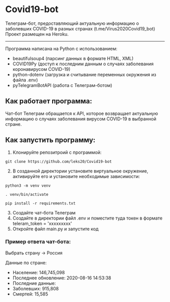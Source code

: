 # Covid19-bot
Телеграм-бот, предоставляющий актуальную информацию o заболевших COVID-19 в разных странах (t.me/Virus2020Covid19_bot)
Проект размещен на Heroku.
___________________________________________________
Программа написана на Python с использованием:
- beautifulsoup4 (парсинг данных в формате HTML, XML)
- COVID19Py (доступ к последним данным о случаях заболевания коронавирусом COVID-19)
- python-dotenv (загрузка и считывание переменных окружения из файла .env)
- pyTelegramBotAPI (работа с Телеграм-ботом)

## Как работает программа:
Чат-бот Телеграм обращается к API, которое возвращает актуальную информацию о случаях заболевания вирусом COVID-19 в выбранной стране.

## Как запустить программу:

1) Клонируйте репозитроий с программой:
```
git clone https://github.com/leks20/Covid19-bot
```
2) В созданной директории установите виртуальное окружение, активируйте его и установите необходимые зависимости:
```
python3 -m venv venv

. venv/bin/activate

pip install -r requirements.txt
```
3) Создайте чат-бота Телеграм
4) Создайте в директории файл .env и поместите туда токен в формате teleram_token = 'ххххххххх'
5) Откройте файл main.py и запустите код

### Пример ответа чат-бота:
Выбрать страну -> Россия

Данные по стране:
- Население: 146,745,098
- Последнее обновление: 2020-08-16 14:53:38
- Последние данные:
- Заболевших: 915,808
- Смертей: 15,585




